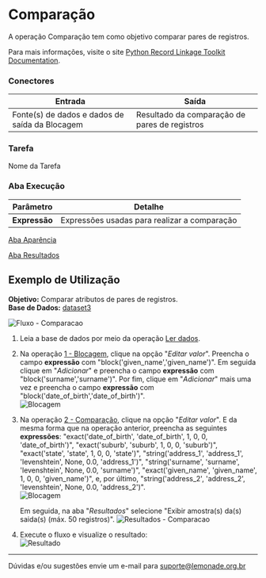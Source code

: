 # Comparação
A operação Comparação tem como objetivo comparar pares de registros.

Para mais informações, visite o site [Python Record Linkage Toolkit Documentation](https://recordlinkage.readthedocs.io/en/latest/index.html).
### Conectores
| Entrada | Saída |
| --- | --- |
| Fonte(s) de dados e dados de saída da Blocagem | Resultado da comparação de pares de registros |

### Tarefa
Nome da Tarefa

### Aba Execução
| Parâmetro | Detalhe |
| --- | --- |
| **Expressão** | Expressões usadas para realizar a comparação |

[Aba Aparência][1]

[Aba Resultados][2]


## Exemplo de Utilização
**Objetivo:** Comparar atributos de pares de registros.\
**Base de Dados:** [dataset3][3]

![Fluxo - Comparacao](/img/sklearn/resolucao_de_entidades/comparacao/imagem1.png)

1. Leia a base de dados por meio da operação [Ler dados][4].

2. Na operação [1 - Blocagem][5], clique na opção "*Editar valor*". Preencha o campo **expressão** com "block('given_name','given_name')". Em seguida clique em "*Adicionar*" e preencha o campo **expressão** com "block('surname','surname')". Por fim, clique em "*Adicionar*" mais uma vez e preencha o campo **expressão** com "block('date_of_birth','date_of_birth')".\
   ![Blocagem](/img/sklearn/resolucao_de_entidades/blocagem/imagem2.png)

3. Na operação [2 - Comparação][6], clique na opção "*Editar valor*". E da mesma forma que na operação anterior, preencha as seguintes **expressões**: "exact('date_of_birth', 'date_of_birth', 1, 0, 0, 'date_of_birth')", "exact('suburb', 'suburb', 1, 0, 0, 'suburb')", "exact('state', 'state', 1, 0, 0, 'state')", "string('address_1', 'address_1', 'levenshtein', None, 0.0, 'address_1')", "string('surname', 'surname', 'levenshtein', None, 0.0, 'surname')", "exact('given_name', 'given_name', 1, 0, 0, 'given_name')", e, por último, "string('address_2', 'address_2', 'levenshtein', None, 0.0, 'address_2')".\
      ![Blocagem](/img/sklearn/resolucao_de_entidades/comparacao/imagem2.png)

   Em seguida, na aba "*Resultados*" selecione "Exibir amostra(s) da(s) saida(s) (máx. 50 registros)".
   ![Resultados - Comparacao](/img/sklearn/resolucao_de_entidades/comparacao/imagem4.png)

4. Execute o fluxo e visualize o resultado:\
   ![Resultado](/img/sklearn/resolucao_de_entidades/comparacao/imagem3.png)




---
Dúvidas e/ou sugestões envie um e-mail para suporte@lemonade.org.br

[1]: /pt-br/sklearn/documentacao-geral/aba-aparencia.html
[2]: /pt-br/sklearn/documentacao-geral/aba-resultados.html
[3]: /pt-br/sklearn/base-de-dados/#dataset3
[4]: /pt-br/sklearn/entrada-e-saida/ler-dados.html
[5]: /pt-br/sklearn/entrada-e-saida/blocagem.html
[6]: /pt-br/sklearn/entrada-e-saida/comparacao.html